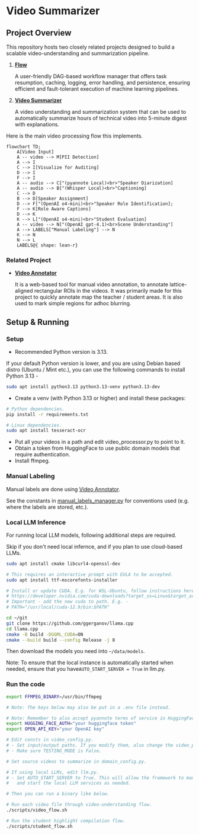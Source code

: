 # Video Summarizer

## Project Overview

This repository hosts two closely related projects designed to build a scalable video-understanding and summarization pipeline.

1. **[Flow](./src/flow/README.md)**

   A user-friendly DAG-based workflow manager that offers task resumption, caching, logging, error handling, and persistence, ensuring efficient and fault-tolerant execution of machine learning pipelines.

2. **[Video Summarizer](./src/video_summarizer/README.md)**

   A video understanding and summarization system that can be used to automatically summarize hours of technical video into 5-minute digest with explanations.

Here is the main video processing flow this implements.

```mermaid
flowchart TD;
    A[Video Input]
    A -- video --> M[PII Detection]
    A --> I
    C --> I[Visualize for Auditing]
    D --> I
    F --> I
    A -- audio --> C["(pyannote Local)<br>"Speaker Diarization]
    A -- audio --> B["(Whisper Local)<br>"Captioning]
    C --> D
    B --> D[Speaker Assignment]
    D --> F["(OpenAI o4-mini)<br>"Speaker Role Identification];
    F --> K[Role Aware Captions]
    D --> K
    K --> L["(OpenAI o4-mini)<br>"Student Evaluation]
    A -- video --> N["(OpenAI gpt-4.1)<br>Scene Understanding"]
    A --> LABELS["Manual Labeling"] --> N
    K --> N
    N --> L
    LABELS@{ shape: lean-r}
```

### Related Project

- **[Video Annotator](https://github.com/hirak99/video-annotator)**

  It is a web-based tool for manual video annotation, to annotate lattice-aligned rectangular ROIs in the videos. It was primarily made for this project to quickly annotate map the teacher / student areas. It is also used to mark simple regions for adhoc blurring.

## Setup & Running

### Setup

- Recommended Python version is 3.13.

If your default Python version is lower, and you are using Debian based distro (Ubuntu / Mint etc.), you can use the following commands to install Python 3.13 -

```sh
sudo apt install python3.13 python3.13-venv python3.13-dev
```

- Create a venv (with Python 3.13 or higher) and install these packages:
```sh
# Python dependencies.
pip install -r requirements.txt

# Linux dependencies.
sudo apt install tesseract-ocr
```
- Put all your videos in a path and edit video_processor.py to point to it.
- Obtain a token from HuggingFace to use public domain models that require authentication.
- Install ffmpeg.

### Manual Labeling

Manual labels are done using [Video Annotator](https://github.com/hirak99/video-annotator).

See the constants in [manual_labels_manager.py](./src/video_summarizer/utils/manual_labels_manager.py) for conventions used (e.g. where the labels are stored, etc.).

### Local LLM Inference
For running local LLM models, following additional steps are required.

Skip if you don't need local infernce, and if you plan to use cloud-based LLMs.

```sh
sudo apt install cmake libcurl4-openssl-dev

# This requires an interactive prompt with EULA to be accepted.
sudo apt install ttf-mscorefonts-installer

# Install or update CUDA. E.g. for WSL-Ubuntu, follow instructions here -
# https://developer.nvidia.com/cuda-downloads?target_os=Linux&target_arch=x86_64&Distribution=WSL-Ubuntu&target_version=2.0&target_type=deb_network
# Important - add the new cuda to path. E.g. -
# PATH="/usr/local/cuda-12.9/bin:$PATH"

cd ~/git
git clone https://github.com/ggerganov/llama.cpp
cd llama.cpp
cmake -B build -DGGML_CUDA=ON
cmake --build build --config Release -j 8
```

Then download the models you need into `~/data/models`.

Note: To ensure that the local instance is automatically started when needed,
ensure that you have`AUTO_START_SERVER = True` in llm.py.
### Run the code
```sh
export FFMPEG_BINARY=/usr/bin/ffmpeg

# Note: The keys below may also be put in a .env file instead.

# Note: Remember to also accept pyannote terms of service in HuggingFace.
export HUGGING_FACE_AUTH="your huggingface token"
export OPEN_API_KEY="your OpenAI key"

# Edit consts in video_config.py.
# - Set input/output paths. If you modify them, also change the video_process.sh script.
# - Make sure TESTING_MODE is False.

# Set source videos to summarize in domain_config.py.

# If using local LLMs, edit llm.py.
# - Set AUTO_START_SERVER to True. This will allow the framework to manage the local GPU
#   and start the local LLM services as needed.

# Then you can run a binary like below.

# Run each video file through video-understanding flow.
./scripts/video_flow.sh

# Run the student highlight compilation flow.
./scripts/student_flow.sh
```